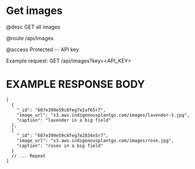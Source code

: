 # Get images
@desc GET all images

@route /api/images

@access Protected -- API key

Example request: GET /api/images?key=<API_KEY>

# EXAMPLE RESPONSE BODY
```
[
  {
    "_id": "607e399e59c8feg7e2af65r7",
    "image_url": "s3.aws.indigenousplantgo.com/images/lavender-1.jpg",
    "caption": "lavender in a big field"
  },
  {
    "_id": "607e399e59c8feg7e2834n5r7",
    "image_url": "s3.aws.indigenousplantgo.com/images/rose.jpg",
    "caption": "roses in a big field"
  }
  // ... Repeat
]
```
